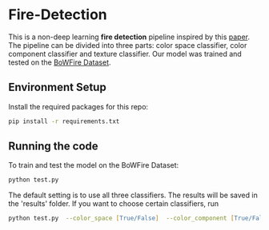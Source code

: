 # Fire-Detection

This is a non-deep learning **fire detection** pipeline inspired by this [paper](https://ieeexplore.ieee.org/abstract/document/7314551). The pipeline can be divided into three parts: color space classifier, color component classifier and texture classifier. Our model was trained and tested on the [BoWFire Dataset](https://bitbucket.org/gbdi/bowfire-dataset/src/master/).

## Environment Setup
Install the required packages for this repo:
```zsh
pip install -r requirements.txt
```

## Running the code
To train and test the model on the BoWFire Dataset:
```zsh
python test.py
```
The default setting is to use all three classifiers. The results will be saved in the 'results' folder. If you want to choose certain classifiers, run
```zsh
python test.py  --color_space [True/False]  --color_component [True/False]  --texture [True/False]
```
